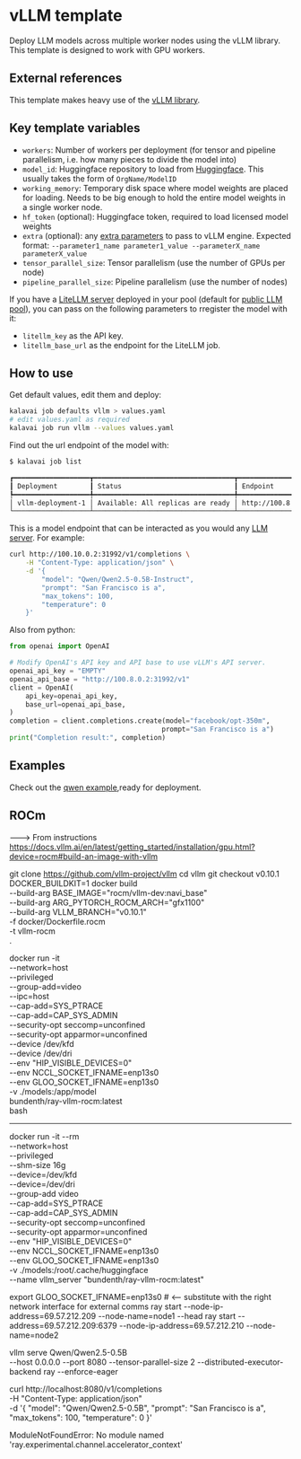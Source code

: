 # vLLM template

Deploy LLM models across multiple worker nodes using the vLLM library. This template is designed to work with GPU workers.

## External references

This template makes heavy use of the [vLLM library](https://docs.vllm.ai/en/latest/index.html).

## Key template variables

- `workers`: Number of workers per deployment (for tensor and pipeline parallelism, i.e. how many pieces to divide the model into)
- `model_id`: Huggingface repository to load from [Huggingface](https://huggingface.co/models). This usually takes the form of `OrgName/ModelID`
- `working_memory`: Temporary disk space where model weights are placed for loading. Needs to be big enough to hold the entire model weights in a single worker node.
- `hf_token` (optional): Huggingface token, required to load licensed model weights
- `extra` (optional): any [extra parameters](https://docs.vllm.ai/en/latest/serving/openai_compatible_server.html#cli-reference) to pass to vLLM engine. Expected format: `--parameter1_name parameter1_value --parameterX_name parameterX_value`
- `tensor_parallel_size`: Tensor parallelism (use the number of GPUs per node)
- `pipeline_parallel_size`: Pipeline parallelism (use the number of nodes)

If you have a [LiteLLM server](https://github.com/kalavai-net/kalavai-client/tree/main/templates/litellm) deployed in your pool (default for [public LLM pool](https://kalavai-net.github.io/kalavai-client/public_llm_pool/)), you can pass on the following parameters to rregister the model with it:

- `litellm_key` as the API key.
- `litellm_base_url` as the endpoint for the LiteLLM job.


## How to use

Get default values, edit them and deploy:
```bash
kalavai job defaults vllm > values.yaml
# edit values.yaml as required
kalavai job run vllm --values values.yaml
```

Find out the url endpoint of the model with:

```bash
$ kalavai job list 

┏━━━━━━━━━━━━━━━━━━━┳━━━━━━━━━━━━━━━━━━━━━━━━━━━━━━━━━━━┳━━━━━━━━━━━━━━━━━━━━━━━━┓
┃ Deployment        ┃ Status                            ┃ Endpoint               ┃
┡━━━━━━━━━━━━━━━━━━━╇━━━━━━━━━━━━━━━━━━━━━━━━━━━━━━━━━━━╇━━━━━━━━━━━━━━━━━━━━━━━━┩
│ vllm-deployment-1 │ Available: All replicas are ready │ http://100.8.0.2:31992 │
└───────────────────┴───────────────────────────────────┴────────────────────────┘
```

This is a model endpoint that can be interacted as you would any [LLM server](https://docs.vllm.ai/en/latest/getting_started/quickstart.html#using-openai-completions-api-with-vllm). For example:
```bash
curl http://100.10.0.2:31992/v1/completions \
    -H "Content-Type: application/json" \
    -d '{
        "model": "Qwen/Qwen2.5-0.5B-Instruct",
        "prompt": "San Francisco is a",
        "max_tokens": 100,
        "temperature": 0
    }'
```

Also from python:
```python
from openai import OpenAI

# Modify OpenAI's API key and API base to use vLLM's API server.
openai_api_key = "EMPTY"
openai_api_base = "http://100.8.0.2:31992/v1"
client = OpenAI(
    api_key=openai_api_key,
    base_url=openai_api_base,
)
completion = client.completions.create(model="facebook/opt-350m",
                                      prompt="San Francisco is a")
print("Completion result:", completion)
```

## Examples

Check out the [qwen example](examples/qwen2.5-0.5B.yaml),ready for deployment.


## ROCm

---> From instructions https://docs.vllm.ai/en/latest/getting_started/installation/gpu.html?device=rocm#build-an-image-with-vllm

git clone https://github.com/vllm-project/vllm
cd vllm
git checkout v0.10.1
DOCKER_BUILDKIT=1 docker build \
    --build-arg BASE_IMAGE="rocm/vllm-dev:navi_base" \
    --build-arg ARG_PYTORCH_ROCM_ARCH="gfx1100" \
    --build-arg VLLM_BRANCH="v0.10.1" \
    -f docker/Dockerfile.rocm \
    -t vllm-rocm \
    .

docker run -it \
    --network=host \
    --privileged \
    --group-add=video \
    --ipc=host \
    --cap-add=SYS_PTRACE \
    --cap-add=CAP_SYS_ADMIN \
    --security-opt seccomp=unconfined \
    --security-opt apparmor=unconfined \
    --device /dev/kfd \
    --device /dev/dri \
    --env "HIP_VISIBLE_DEVICES=0" \
    --env NCCL_SOCKET_IFNAME=enp13s0 \
    --env GLOO_SOCKET_IFNAME=enp13s0 \
    -v ./models:/app/model \
    bundenth/ray-vllm-rocm:latest \
bash

----------------

docker run -it --rm \
    --network=host \
    --privileged \
    --shm-size 16g \
    --device=/dev/kfd \
    --device=/dev/dri \
    --group-add video \
    --cap-add=SYS_PTRACE \
    --cap-add=CAP_SYS_ADMIN \
    --security-opt seccomp=unconfined \
    --security-opt apparmor=unconfined \
    --env "HIP_VISIBLE_DEVICES=0" \
    --env NCCL_SOCKET_IFNAME=enp13s0 \
    --env GLOO_SOCKET_IFNAME=enp13s0 \
    -v ./models:/root/.cache/huggingface \
    --name vllm_server "bundenth/ray-vllm-rocm:latest"


export GLOO_SOCKET_IFNAME=enp13s0 # <-- substitute with the right network interface for external comms
ray start --node-ip-address=69.57.212.209 --node-name=node1 --head
ray start --address=69.57.212.209:6379 --node-ip-address=69.57.212.210 --node-name=node2

vllm serve Qwen/Qwen2.5-0.5B \
  --host 0.0.0.0 --port 8080 --tensor-parallel-size 2 --distributed-executor-backend ray --enforce-eager
  

curl http://localhost:8080/v1/completions \
    -H "Content-Type: application/json" \
    -d '{
        "model": "Qwen/Qwen2.5-0.5B",
        "prompt": "San Francisco is a",
        "max_tokens": 100,
        "temperature": 0
    }'

ModuleNotFoundError: No module named 'ray.experimental.channel.accelerator_context'
